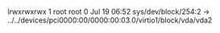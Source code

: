 lrwxrwxrwx 1 root root 0 Jul 19 06:52 sys/dev/block/254:2 -> ../../devices/pci0000:00/0000:00:03.0/virtio1/block/vda/vda2
